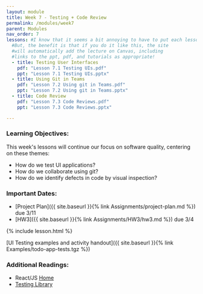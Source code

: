```yaml
---
layout: module
title: Week 7 - Testing + Code Review
permalink: /modules/week7
parent: Modules
nav_order: 7
lessons: #I know that it seems a bit annoying to have to put each lesson in the yaml header like this...
  #But, the benefit is that if you do it like this, the site
  #will automatically add the lecture on Canvas, including
  #links to the ppt, pdf, and tutorials as appropriate!
  - title: Testing User Interfaces
    pdf: "Lesson 7.1 Testing UIs.pdf"
    ppt: "Lesson 7.1 Testing UIs.pptx"
  - title: Using Git in Teams
    pdf: "Lesson 7.2 Using git in Teams.pdf"
    ppt: "Lesson 7.2 Using git in Teams.pptx"
  - title: Code Review
    pdf: "Lesson 7.3 Code Reviews.pdf"
    ppt: "Lesson 7.3 Code Reviews.pptx"

---
```


### Learning Objectives:

This week's lessons will continue our focus on software quality, centering on these themes:
* How do we test UI applications?
* How do we collaborate using git?
* How do we identify defects in code by visual inspection?

### Important Dates:

- [Project Plan]({{ site.baseurl }}{% link Assignments/project-plan.md %}) due 3/11
- [HW3]({{ site.baseurl }}{% link Assignments/HW3/hw3.md %}) due 3/4

{% include lesson.html %}

[UI Testing examples and activity handout]({{ site.baseurl }}{% link Examples/todo-app-tests.tgz %})
### Additional Readings:

* React/JS [Home](https://reactjs.org/)
* [Testing Library](https://testing-library.com)
